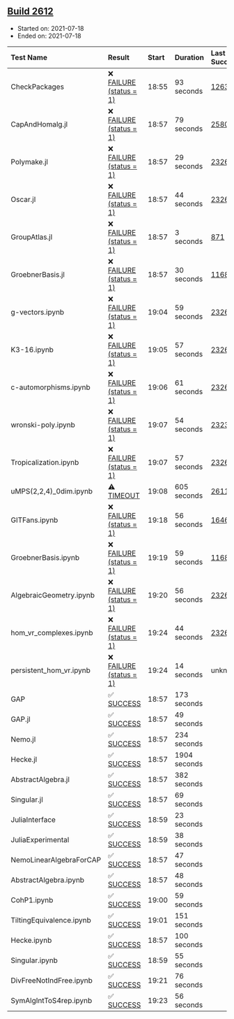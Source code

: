 ## [Build 2612](https://oscarci.mathematik.uni-kl.de/job/oscar-stable/2612/)

* Started on: 2021-07-18
* Ended on: 2021-07-18

| Test Name    | Result | Start | Duration | Last Success | First Failure |
|:-------------|:-------|:------|:---------|:-------------|:--------------|
| CheckPackages | ❌ [FAILURE (status = 1)](https://oscarci.mathematik.uni-kl.de/job/oscar-stable/2612/artifact/logs/build-2612/CheckPackages.log) | 18:55 | 93 seconds | [1263](https://oscarci.mathematik.uni-kl.de/job/oscar-stable/1263/) | [1264](https://oscarci.mathematik.uni-kl.de/job/oscar-stable/1264/) |
| CapAndHomalg.jl | ❌ [FAILURE (status = 1)](https://oscarci.mathematik.uni-kl.de/job/oscar-stable/2612/artifact/logs/build-2612/CapAndHomalg.jl.log) | 18:57 | 79 seconds | [2580](https://oscarci.mathematik.uni-kl.de/job/oscar-stable/2580/) | [2581](https://oscarci.mathematik.uni-kl.de/job/oscar-stable/2581/) |
| Polymake.jl | ❌ [FAILURE (status = 1)](https://oscarci.mathematik.uni-kl.de/job/oscar-stable/2612/artifact/logs/build-2612/Polymake.jl.log) | 18:57 | 29 seconds | [2326](https://oscarci.mathematik.uni-kl.de/job/oscar-stable/2326/) | [2327](https://oscarci.mathematik.uni-kl.de/job/oscar-stable/2327/) |
| Oscar.jl | ❌ [FAILURE (status = 1)](https://oscarci.mathematik.uni-kl.de/job/oscar-stable/2612/artifact/logs/build-2612/Oscar.jl.log) | 18:57 | 44 seconds | [2326](https://oscarci.mathematik.uni-kl.de/job/oscar-stable/2326/) | [2327](https://oscarci.mathematik.uni-kl.de/job/oscar-stable/2327/) |
| GroupAtlas.jl | ❌ [FAILURE (status = 1)](https://oscarci.mathematik.uni-kl.de/job/oscar-stable/2612/artifact/logs/build-2612/GroupAtlas.jl.log) | 18:57 | 3 seconds | [871](https://oscarci.mathematik.uni-kl.de/job/oscar-stable/871/) | [872](https://oscarci.mathematik.uni-kl.de/job/oscar-stable/872/) |
| GroebnerBasis.jl | ❌ [FAILURE (status = 1)](https://oscarci.mathematik.uni-kl.de/job/oscar-stable/2612/artifact/logs/build-2612/GroebnerBasis.jl.log) | 18:57 | 30 seconds | [1168](https://oscarci.mathematik.uni-kl.de/job/oscar-stable/1168/) | [1169](https://oscarci.mathematik.uni-kl.de/job/oscar-stable/1169/) |
| g-vectors.ipynb | ❌ [FAILURE (status = 1)](https://oscarci.mathematik.uni-kl.de/job/oscar-stable/2612/artifact/logs/build-2612/g-vectors.ipynb.log) | 19:04 | 59 seconds | [2326](https://oscarci.mathematik.uni-kl.de/job/oscar-stable/2326/) | [2327](https://oscarci.mathematik.uni-kl.de/job/oscar-stable/2327/) |
| K3-16.ipynb | ❌ [FAILURE (status = 1)](https://oscarci.mathematik.uni-kl.de/job/oscar-stable/2612/artifact/logs/build-2612/K3-16.ipynb.log) | 19:05 | 57 seconds | [2326](https://oscarci.mathematik.uni-kl.de/job/oscar-stable/2326/) | [2327](https://oscarci.mathematik.uni-kl.de/job/oscar-stable/2327/) |
| c-automorphisms.ipynb | ❌ [FAILURE (status = 1)](https://oscarci.mathematik.uni-kl.de/job/oscar-stable/2612/artifact/logs/build-2612/c-automorphisms.ipynb.log) | 19:06 | 61 seconds | [2326](https://oscarci.mathematik.uni-kl.de/job/oscar-stable/2326/) | [2327](https://oscarci.mathematik.uni-kl.de/job/oscar-stable/2327/) |
| wronski-poly.ipynb | ❌ [FAILURE (status = 1)](https://oscarci.mathematik.uni-kl.de/job/oscar-stable/2612/artifact/logs/build-2612/wronski-poly.ipynb.log) | 19:07 | 54 seconds | [2323](https://oscarci.mathematik.uni-kl.de/job/oscar-stable/2323/) | [2324](https://oscarci.mathematik.uni-kl.de/job/oscar-stable/2324/) |
| Tropicalization.ipynb | ❌ [FAILURE (status = 1)](https://oscarci.mathematik.uni-kl.de/job/oscar-stable/2612/artifact/logs/build-2612/Tropicalization.ipynb.log) | 19:07 | 57 seconds | [2326](https://oscarci.mathematik.uni-kl.de/job/oscar-stable/2326/) | [2327](https://oscarci.mathematik.uni-kl.de/job/oscar-stable/2327/) |
| uMPS(2,2,4)_0dim.ipynb | ⚠ [TIMEOUT](https://oscarci.mathematik.uni-kl.de/job/oscar-stable/2612/artifact/logs/build-2612/uMPS-2-2-4-_0dim.ipynb.log) | 19:08 | 605 seconds | [2611](https://oscarci.mathematik.uni-kl.de/job/oscar-stable/2611/) | [2612](https://oscarci.mathematik.uni-kl.de/job/oscar-stable/2612/) |
| GITFans.ipynb | ❌ [FAILURE (status = 1)](https://oscarci.mathematik.uni-kl.de/job/oscar-stable/2612/artifact/logs/build-2612/GITFans.ipynb.log) | 19:18 | 56 seconds | [1646](https://oscarci.mathematik.uni-kl.de/job/oscar-stable/1646/) | [1647](https://oscarci.mathematik.uni-kl.de/job/oscar-stable/1647/) |
| GroebnerBasis.ipynb | ❌ [FAILURE (status = 1)](https://oscarci.mathematik.uni-kl.de/job/oscar-stable/2612/artifact/logs/build-2612/GroebnerBasis.ipynb.log) | 19:19 | 59 seconds | [1168](https://oscarci.mathematik.uni-kl.de/job/oscar-stable/1168/) | [1169](https://oscarci.mathematik.uni-kl.de/job/oscar-stable/1169/) |
| AlgebraicGeometry.ipynb | ❌ [FAILURE (status = 1)](https://oscarci.mathematik.uni-kl.de/job/oscar-stable/2612/artifact/logs/build-2612/AlgebraicGeometry.ipynb.log) | 19:20 | 56 seconds | [2326](https://oscarci.mathematik.uni-kl.de/job/oscar-stable/2326/) | [2327](https://oscarci.mathematik.uni-kl.de/job/oscar-stable/2327/) |
| hom_vr_complexes.ipynb | ❌ [FAILURE (status = 1)](https://oscarci.mathematik.uni-kl.de/job/oscar-stable/2612/artifact/logs/build-2612/hom_vr_complexes.ipynb.log) | 19:24 | 44 seconds | [2326](https://oscarci.mathematik.uni-kl.de/job/oscar-stable/2326/) | [2327](https://oscarci.mathematik.uni-kl.de/job/oscar-stable/2327/) |
| persistent_hom_vr.ipynb | ❌ [FAILURE (status = 1)](https://oscarci.mathematik.uni-kl.de/job/oscar-stable/2612/artifact/logs/build-2612/persistent_hom_vr.ipynb.log) | 19:24 | 14 seconds | unknown | unknown |
| GAP | ✅ [SUCCESS](https://oscarci.mathematik.uni-kl.de/job/oscar-stable/2612/artifact/logs/build-2612/GAP.log) | 18:57 | 173 seconds |  |  |
| GAP.jl | ✅ [SUCCESS](https://oscarci.mathematik.uni-kl.de/job/oscar-stable/2612/artifact/logs/build-2612/GAP.jl.log) | 18:57 | 49 seconds |  |  |
| Nemo.jl | ✅ [SUCCESS](https://oscarci.mathematik.uni-kl.de/job/oscar-stable/2612/artifact/logs/build-2612/Nemo.jl.log) | 18:57 | 234 seconds |  |  |
| Hecke.jl | ✅ [SUCCESS](https://oscarci.mathematik.uni-kl.de/job/oscar-stable/2612/artifact/logs/build-2612/Hecke.jl.log) | 18:57 | 1904 seconds |  |  |
| AbstractAlgebra.jl | ✅ [SUCCESS](https://oscarci.mathematik.uni-kl.de/job/oscar-stable/2612/artifact/logs/build-2612/AbstractAlgebra.jl.log) | 18:57 | 382 seconds |  |  |
| Singular.jl | ✅ [SUCCESS](https://oscarci.mathematik.uni-kl.de/job/oscar-stable/2612/artifact/logs/build-2612/Singular.jl.log) | 18:57 | 69 seconds |  |  |
| JuliaInterface | ✅ [SUCCESS](https://oscarci.mathematik.uni-kl.de/job/oscar-stable/2612/artifact/logs/build-2612/JuliaInterface.log) | 18:59 | 23 seconds |  |  |
| JuliaExperimental | ✅ [SUCCESS](https://oscarci.mathematik.uni-kl.de/job/oscar-stable/2612/artifact/logs/build-2612/JuliaExperimental.log) | 18:59 | 38 seconds |  |  |
| NemoLinearAlgebraForCAP | ✅ [SUCCESS](https://oscarci.mathematik.uni-kl.de/job/oscar-stable/2612/artifact/logs/build-2612/NemoLinearAlgebraForCAP.log) | 18:57 | 47 seconds |  |  |
| AbstractAlgebra.ipynb | ✅ [SUCCESS](https://oscarci.mathematik.uni-kl.de/job/oscar-stable/2612/artifact/logs/build-2612/AbstractAlgebra.ipynb.log) | 18:57 | 48 seconds |  |  |
| CohP1.ipynb | ✅ [SUCCESS](https://oscarci.mathematik.uni-kl.de/job/oscar-stable/2612/artifact/logs/build-2612/CohP1.ipynb.log) | 19:00 | 59 seconds |  |  |
| TiltingEquivalence.ipynb | ✅ [SUCCESS](https://oscarci.mathematik.uni-kl.de/job/oscar-stable/2612/artifact/logs/build-2612/TiltingEquivalence.ipynb.log) | 19:01 | 151 seconds |  |  |
| Hecke.ipynb | ✅ [SUCCESS](https://oscarci.mathematik.uni-kl.de/job/oscar-stable/2612/artifact/logs/build-2612/Hecke.ipynb.log) | 18:57 | 100 seconds |  |  |
| Singular.ipynb | ✅ [SUCCESS](https://oscarci.mathematik.uni-kl.de/job/oscar-stable/2612/artifact/logs/build-2612/Singular.ipynb.log) | 18:59 | 55 seconds |  |  |
| DivFreeNotIndFree.ipynb | ✅ [SUCCESS](https://oscarci.mathematik.uni-kl.de/job/oscar-stable/2612/artifact/logs/build-2612/DivFreeNotIndFree.ipynb.log) | 19:21 | 76 seconds |  |  |
| SymAlgIntToS4rep.ipynb | ✅ [SUCCESS](https://oscarci.mathematik.uni-kl.de/job/oscar-stable/2612/artifact/logs/build-2612/SymAlgIntToS4rep.ipynb.log) | 19:23 | 56 seconds |  |  |

